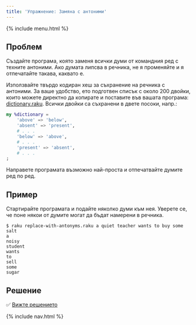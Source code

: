 ```yaml
---
title: 'Упражнение: Замяна с антоними'
---
```


{% include menu.html %}

## Проблем

Създайте програма, която заменя всички думи от командния ред с техните антоними. Ако думата липсва в речника, не я променяйте и я отпечатайте такава, каквато е.

Използвайте твърдо кодиран хеш за съхранение на речника с антоними. За ваше удобство, ето подготвен списък с около 200 двойки, които можете директно да копирате и поставите във вашата програма: [dictionary.raku](https://github.com/ash/raku-course/blob/master/essentials/associatives/exercises/replace-with-antonyms/dictionary.raku). Всички двойки са съхранени в двете посоки, напр.:

```raku
my %dictionary =
    'above' => 'below',
    'absent' => 'present',
    # . . .
    'below' => 'above',
    # . . .
    'present' => 'absent',
    # . . .
;
```

Направете програмата възможно най-проста и отпечатвайте думите ред по ред.

## Пример

Стартирайте програмата и подайте няколко думи към нея. Уверете се, че поне някои от думите могат да бъдат намерени в речника.

```console
$ raku replace-with-antonyms.raku a quiet teacher wants to buy some salt
a
noisy
student
wants
to
sell
some
sugar
```

## Решение

✅ [Вижте решението](solution)

{% include nav.html %}